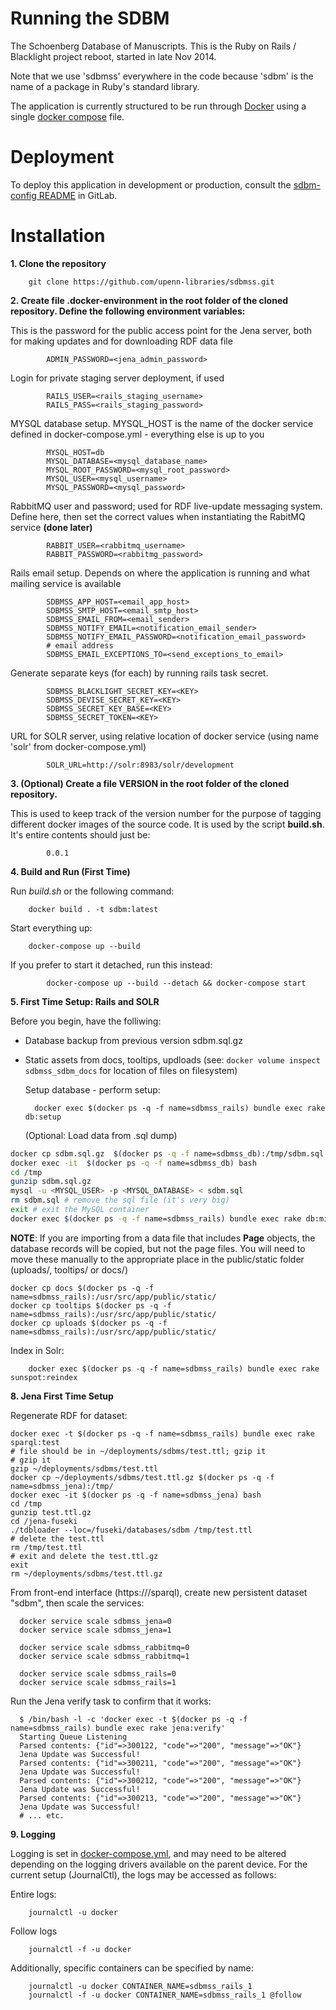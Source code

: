 
Running the SDBM
======

The Schoenberg Database of Manuscripts. This is the Ruby on Rails /
Blacklight project reboot, started in late Nov 2014.

Note that we use 'sdbmss' everywhere in the code because 'sdbm' is the
name of a package in Ruby's standard library.

The application is currently structured to be run through [Docker](https://docs.docker.com/) using a single [docker compose](https://docs.docker.com/compose/) file.

Deployment
=====

To deploy this application in development or production, consult the [sdbm-config README](https://gitlab.library.upenn.edu/emeryr/sdbm-config/blob/master/README.md) in GitLab.

Installation
=====

**1. Clone the repository**

	    git clone https://github.com/upenn-libraries/sdbmss.git

**2. Create file .docker-environment in the root folder of the cloned repository.  Define the following environment variables:**

  This is the password for the public access point for the Jena server, both for making updates and for downloading RDF data file

			ADMIN_PASSWORD=<jena_admin_password>

  Login for private staging server deployment, if used

			RAILS_USER=<rails_staging_username>
			RAILS_PASS=<rails_staging_password>

  MYSQL database setup.  MYSQL_HOST is the name of the docker service defined in docker-compose.yml - everything else is up to you

			MYSQL_HOST=db
			MYSQL_DATABASE=<mysql_database_name>
			MYSQL_ROOT_PASSWORD=<mysql_root_password>
			MYSQL_USER=<mysql_username>
			MYSQL_PASSWORD=<mysql_password>

  RabbitMQ user and password; used for RDF live-update messaging system.  Define here, then set the correct values when instantiating the RabitMQ service **(done later)**

			RABBIT_USER=<rabbitmq_username>
			RABBIT_PASSWORD=<rabbitmg_password>

  Rails email setup.  Depends on where the application is running and what mailing service is available

			SDBMSS_APP_HOST=<email_app_host>
			SDBMSS_SMTP_HOST=<email_smtp_host>
			SDBMSS_EMAIL_FROM=<email_sender>
			SDBMSS_NOTIFY_EMAIL=<notification_email_sender>
			SDBMSS_NOTIFY_EMAIL_PASSWORD=<notification_email_password>
			# email address
			SDBMSS_EMAIL_EXCEPTIONS_TO=<send_exceptions_to_email>

  Generate separate keys (for each) by running rails task secret.

			SDBMSS_BLACKLIGHT_SECRET_KEY=<KEY>
			SDBMSS_DEVISE_SECRET_KEY=<KEY>
			SDBMSS_SECRET_KEY_BASE=<KEY>
			SDBMSS_SECRET_TOKEN=<KEY>

  URL for SOLR server, using relative location of docker service (using name 'solr' from docker-compose.yml)

			SOLR_URL=http://solr:8983/solr/development

**3. (Optional) Create a file VERSION in the root folder of the cloned repository.**

  This is used to keep track of the version number for the purpose of tagging different docker images of the source code.  It is used by the script **build.sh**.  It's entire contents should just be:

			0.0.1

**4. Build and Run (First Time)**

  Run *build.sh* or the following command:

	    docker build . -t sdbm:latest

  Start everything up:

	    docker-compose up --build

  If you prefer to start it detached, run this instead:

			docker-compose up --build --detach && docker-compose start

**5. First Time Setup: Rails and SOLR**

Before you begin, have the folliwing:

- Database backup from previous version sdbm.sql.gz

- Static assets from docs, tooltips, updloads (see: `docker volume inspect sdbmss_sdbm_docs` for location of files on filesystem)




  Setup database - perform setup:

	    docker exec $(docker ps -q -f name=sdbmss_rails) bundle exec rake db:setup

  (Optional: Load data from .sql dump)

```bash
docker cp sdbm.sql.gz  $(docker ps -q -f name=sdbmss_db):/tmp/sdbm.sql.gz
docker exec -it  $(docker ps -q -f name=sdbmss_db) bash
cd /tmp
gunzip sdbm.sql.gz
mysql -u <MYSQL_USER> -p <MYSQL_DATABASE> < sdbm.sql
rm sdbm.sql # remove the sql file (it's very big)
exit # exit the MySQL container
docker exec $(docker ps -q -f name=sdbmss_rails) bundle exec rake db:migrate
```

  **NOTE**: If you are importing from a data file that includes **Page** objects, the database records will be copied, but not the page files.  You will need to move these manually to the appropriate place in the public/static folder (uploads/, tooltips/ or docs/)

```
docker cp docs $(docker ps -q -f name=sdbmss_rails):/usr/src/app/public/static/
docker cp tooltips $(docker ps -q -f name=sdbmss_rails):/usr/src/app/public/static/
docker cp uploads $(docker ps -q -f name=sdbmss_rails):/usr/src/app/public/static/
```

  Index in Solr:

	    docker exec $(docker ps -q -f name=sdbmss_rails) bundle exec rake sunspot:reindex

**8. Jena First Time Setup**

  Regenerate RDF for dataset:

```
docker exec -t $(docker ps -q -f name=sdbmss_rails) bundle exec rake sparql:test
# file should be in ~/deployments/sdbms/test.ttl; gzip it
# gzip it
gzip ~/deployments/sdbms/test.ttl
docker cp ~/deployments/sdbms/test.ttl.gz $(docker ps -q -f name=sdbmss_jena):/tmp/
docker exec -it $(docker ps -q -f name=sdbmss_jena) bash
cd /tmp
gunzip test.ttl.gz
cd /jena-fuseki
./tdbloader --loc=/fuseki/databases/sdbm /tmp/test.ttl
# delete the test.ttl
rm /tmp/test.ttl
# exit and delete the test.ttl.gz
exit
rm ~/deployments/sdbms/test.ttl.gz
```


  From front-end interface (https://<hostname>/sparql), create new persistent dataset "sdbm", then scale the services:

      docker service scale sdbmss_jena=0
      docker service scale sdbmss_jena=1

      docker service scale sdbmss_rabbitmq=0
      docker service scale sdbmss_rabbitmq=1

      docker service scale sdbmss_rails=0
      docker service scale sdbmss_rails=1

Run the Jena verify task to confirm that it works:

      $ /bin/bash -l -c 'docker exec -t $(docker ps -q -f name=sdbmss_rails) bundle exec rake jena:verify'
      Starting Queue Listening
      Parsed contents: {"id"=>300122, "code"=>"200", "message"=>"OK"}
      Jena Update was Successful!
      Parsed contents: {"id"=>300211, "code"=>"200", "message"=>"OK"}
      Jena Update was Successful!
      Parsed contents: {"id"=>300212, "code"=>"200", "message"=>"OK"}
      Jena Update was Successful!
      Parsed contents: {"id"=>300213, "code"=>"200", "message"=>"OK"}
      Jena Update was Successful!
      # ... etc.


**9. Logging**

  Logging is set in [docker-compose.yml](docker-compose.yml), and may need to be altered depending on the logging drivers available on the parent device.  For the current setup (JournalCtl), the logs may be accessed as follows:

  Entire logs:

	    journalctl -u docker

  Follow logs

	    journalctl -f -u docker

  Additionally, specific containers can be specified by name:

	    journalctl -u docker CONTAINER_NAME=sdbmss_rails_1
	    journalctl -f -u docker CONTAINER_NAME=sdbmss_rails_1 @follow
